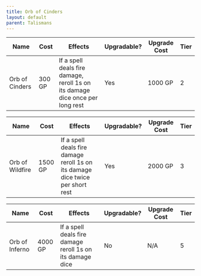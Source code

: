 ```yaml
---
title: Orb of Cinders
layout: default
parent: Talismans
---
```



| Name           | Cost   | Effects                                                                       | Upgradable? | Upgrade Cost | Tier |
| -------------- | ------ | ----------------------------------------------------------------------------- | ----------- | ------------ | ---- |
| Orb of Cinders | 300 GP | If a spell deals fire damage, reroll 1s on its damage dice once per long rest | Yes         | 1000 GP      | 2    |

| Name            | Cost    | Effects                                                                        | Upgradable? | Upgrade Cost | Tier |
| --------------- | ------- | ------------------------------------------------------------------------------ | ----------- | ------------ | ---- |
| Orb of Wildfire | 1500 GP | If a spell deals fire damage reroll 1s on its damage dice twice per short rest | Yes         | 2000 GP      | 3    |

| Name           | Cost    | Effects                                                   | Upgradable? | Upgrade Cost | Tier |
| -------------- | ------- | --------------------------------------------------------- | ----------- | ------------ | ---- |
| Orb of Inferno | 4000 GP | If a spell deals fire damage reroll 1s on its damage dice | No          | N/A          | 5    |

